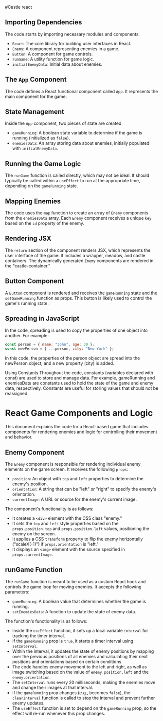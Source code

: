 #Castle react

## Importing Dependencies

The code starts by importing necessary modules and components:

- `React`: The core library for building user interfaces in React.
- `Enemy`: A component representing enemies in a game.
- `Button`: A component for game controls.
- `runGame`: A utility function for game logic.
- `initialEnemyData`: Initial data about enemies.

## The `App` Component

The code defines a React functional component called `App`. It represents the main component for the game.

## State Management

Inside the `App` component, two pieces of state are created:

- `gameRunning`: A boolean state variable to determine if the game is running (initialized as `false`).
- `enemiesData`: An array storing data about enemies, initially populated with `initialEnemyData`.

## Running the Game Logic

The `runGame` function is called directly, which may not be ideal. It should typically be called within a `useEffect` to run at the appropriate time, depending on the `gameRunning` state.

## Mapping Enemies

The code uses the `map` function to create an array of `Enemy` components from the `enemiesData` array. Each `Enemy` component receives a unique `key` based on the `id` property of the enemy.

## Rendering JSX

The `return` section of the component renders JSX, which represents the user interface of the game. It includes a wrapper, meadow, and castle containers. The dynamically generated `Enemy` components are rendered in the "castle-container."

## Button Component

A `Button` component is rendered and receives the `gameRunning` state and the `setGameRunning` function as props. This button is likely used to control the game's running state.

## Spreading in JavaScript

In the code, spreading is used to copy the properties of one object into another. For example:

```javascript
const person = { name: "John", age: 30 };
const newPerson = { ...person, city: "New York" };
```
In this code, the properties of the person object are spread into the newPerson object, and a new property (city) is added.

Using Constants
Throughout the code, constants (variables declared with const) are used to store and manage data. For example, gameRunning and enemiesData are constants used to hold the state of the game and enemy data, respectively. Constants are useful for storing values that should not be reassigned.

# React Game Components and Logic

This document explains the code for a React-based game that includes components for rendering enemies and logic for controlling their movement and behavior.

## Enemy Component

The `Enemy` component is responsible for rendering individual enemy elements on the game screen. It receives the following `props`:

- `position`: An object with `top` and `left` properties to determine the enemy's position.
- `orientation`: A string that can be "left" or "right" to specify the enemy's orientation.
- `currentImage`: A URL or source for the enemy's current image.

The component's functionality is as follows:

- It creates a `<div>` element with the CSS class "enemy."
- It sets the `top` and `left` style properties based on the `props.position.top` and `props.position.left` values, positioning the enemy on the screen.
- It applies a CSS `transform` property to flip the enemy horizontally ("scaleX(-1)") if `props.orientation` is "left."
- It displays an `<img>` element with the source specified in `props.currentImage`.

## runGame Function

The `runGame` function is meant to be used as a custom React hook and controls the game loop for moving enemies. It accepts the following parameters:

- `gameRunning`: A boolean value that determines whether the game is running.
- `setEnemiesData`: A function to update the state of enemy data.

The function's functionality is as follows:

- Inside the `useEffect` function, it sets up a local variable `interval` for tracking the timer interval.
- If the `gameRunning` prop is `true`, it starts a timer interval using `setInterval`.
- Within the interval, it updates the state of enemy positions by mapping over the previous positions of all enemies and calculating their next positions and orientations based on certain conditions.
- The code handles enemy movement to the left and right, as well as image switching based on the value of `enemy.position.left` and the `enemy.orientation`.
- The `setInterval` runs every 20 milliseconds, making the enemies move and change their images at that interval.
- If the `gameRunning` prop changes (e.g., becomes `false`), the `clearInterval` function is called to stop the interval and prevent further enemy updates.
- The `useEffect` function is set to depend on the `gameRunning` prop, so the effect will re-run whenever this prop changes.
